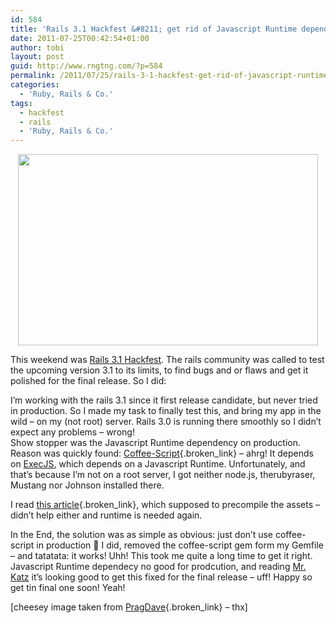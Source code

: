 ```yaml
---
id: 584
title: 'Rails 3.1 Hackfest &#8211; get rid of Javascript Runtime dependency in production'
date: 2011-07-25T00:42:54+01:00
author: tobi
layout: post
guid: http://www.rngtng.com/?p=584
permalink: /2011/07/25/rails-3-1-hackfest-get-rid-of-javascript-runtime-dependency-in-production/
categories:
  - 'Ruby, Rails & Co.'
tags:
  - hackfest
  - rails
  - 'Ruby, Rails & Co.'
---
```

<p style="text-align: center">
  <img class="aligncenter" src="http://pragdave.pragprog.com/photos/uncategorized/2007/05/20/rails_logo_heart.png" alt="" width="480" height="306" />
</p>

This weekend was [Rails 3.1 Hackfest](http://weblog.rubyonrails.org/2011/7/14/rails-3-1-hackfest). The rails community was called to test the upcoming version 3.1 to its limits, to find bugs and or flaws and get it polished for the final release. So I did:

I&#8217;m working with the rails 3.1 since it first release candidate, but never tried in production. So I made my task to finally test this, and bring my app in the wild &#8211; on my (not root) server. Rails 3.0 is running there smoothly so I didn&#8217;t expect any problems &#8211; wrong!  
Show stopper was the Javascript Runtime dependency on production. Reason was quickly found: [Coffee-Script](http://jashkenas.github.com/coffee-script/){.broken_link} &#8211; ahrg! It depends on [ExecJS](https://github.com/sstephenson/execjs), which depends on a Javascript Runtime. Unfortunately, and that&#8217;s because I&#8217;m not on a root server, I got neither node.js, therubyraser, Mustang nor Johnson installed there.

I read [this article](https://moocode.com/posts/1-deploying-a-rails-3-1-application-to-production){.broken_link}, which supposed to precompile the assets &#8211; didn&#8217;t help either and runtime is needed again.

In the End, the solution was as simple as obvious: just don&#8217;t use coffee-script in production 🙂 I did, removed the coffee-script gem form my Gemfile &#8211; and tatatata: it works! Uhh! This took me quite a long time to get it right. Javascript Runtime dependecy no good for prodcution, and reading [Mr. Katz](http://yehudakatz.com/2011/06/14/what-the-hell-is-happening-to-rails/) it&#8217;s looking good to get this fixed for the final release &#8211; uff! Happy so get tin final one soon! Yeah!

[cheesey image taken from [PragDave](http://pragdave.pragprog.com/pragdave/2007/05/rails_is_love.html){.broken_link} &#8211; thx]